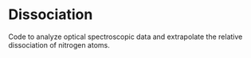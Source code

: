 # Dissociation
Code to analyze optical spectroscopic data and extrapolate the relative dissociation of nitrogen atoms.
